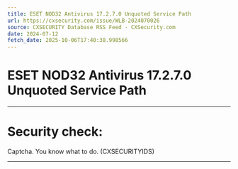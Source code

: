 ```yaml
---
title: ESET NOD32 Antivirus 17.2.7.0 Unquoted Service Path
url: https://cxsecurity.com/issue/WLB-2024070026
source: CXSECURITY Database RSS Feed - CXSecurity.com
date: 2024-07-12
fetch_date: 2025-10-06T17:40:38.998566
---
```


# ESET NOD32 Antivirus 17.2.7.0 Unquoted Service Path

---

# Security check:

Captcha. You know what to do. (CXSECURITYIDS)

---